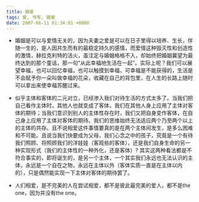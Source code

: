 ```yaml
---
title: 姻爱
tags: 爱, 书写, 姻爱
date: 2007-06-11 01:34:01 +0800
---
```


* 婚姻是可以与爱情无关的，因为夫妻之爱是可以在日子里得以培养、生长，伴随一生的，是人因共生而有的最稳定持久的感情，而爱情这种毁灭性和创造性的激情，赫拉克利特的活火，虽注定与婚姻格格不入，却始终把婚姻冀望为最终达到的那个童话，那一句“从此幸福地生活在一起”。实际上呢？我们可以展望幸福，也可以回忆幸福，也可以触摸到幸福，可幸福是不能获得的，生活是不会赋予你一朵叫做幸福的花朵，收藏在自己的背包里，在人生的长路上随时可以拿出来使幸福苏醒过来。

* 似乎主体和客体的二元对立，已经渗入我们对待生活的方式太多了。当我们把自己看作主体时，其他人也就变成了客体，我们在其他人身上应用了主体对客体的期待；当我们意识到别人的主体性存在时，我们又把自身变作客体，在自己身上应用了主体对客体的期待。我们的思维始终无法适应两个乃至两个以上的主体的共存。且不说相爱这件事情要真的是在两个主体间发生，是多么困难和不可能。且说当我们快要成为父母，我们心念之中的孩子，究竟是一个有待我们照顾、将照顾我们的洋娃娃（客观些的客体），还是我们自身生命的另一种实现形式（我们的主体性的一种外化，还是客体）? 其实这两种看法都是不符合事实的，即将诞生的，是另一个主体，一个其实我们永远也无法认识的主体，永远是一个自在之物，永远在主体以外（客体实质一直是在主体以内的），只是偶然能实现一下主体对客体的期待罢了。

* 人们相爱，是不完美的人在尝试相爱，都不是彼此最完美的爱人，都不是the one，因为并没有the one。


